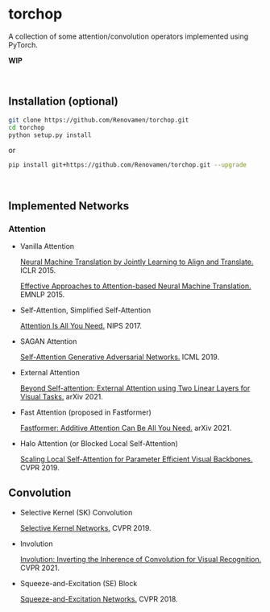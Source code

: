 # torchop

A collection of some attention/convolution operators implemented using PyTorch.

**WIP**


&nbsp;

## Installation (optional)

```bash
git clone https://github.com/Renovamen/torchop.git
cd torchop
python setup.py install
```

or

```bash
pip install git+https://github.com/Renovamen/torchop.git --upgrade
```


&nbsp;

## Implemented Networks

### Attention

- Vanilla Attention

  [Neural Machine Translation by Jointly Learning to Align and Translate.](https://arxiv.org/abs/1409.0473) ICLR 2015.

  [Effective Approaches to Attention-based Neural Machine Translation.](https://arxiv.org/abs/1508.04025) EMNLP 2015.

- Self-Attention, Simplified Self-Attention

  [Attention Is All You Need.](https://arxiv.org/abs/1706.03762) NIPS 2017.

- SAGAN Attention

  [Self-Attention Generative Adversarial Networks.](https://arxiv.org/abs/1805.08318) ICML 2019.

- External Attention

  [Beyond Self-attention: External Attention using Two Linear Layers for Visual Tasks.](https://arxiv.org/abs/2105.02358) arXiv 2021.

- Fast Attention (proposed in Fastformer)

  [Fastformer: Additive Attention Can Be All You Need.](https://arxiv.org/abs/2108.09084) arXiv 2021.

- Halo Attention (or Blocked Local Self-Attention)

  [Scaling Local Self-Attention for Parameter Efficient Visual Backbones.](https://arxiv.org/abs/2103.12731) CVPR 2019.


## Convolution

- Selective Kernel (SK) Convolution

  [Selective Kernel Networks.](https://arxiv.org/abs/1903.06586) CVPR 2019.

- Involution

  [Involution: Inverting the Inherence of Convolution for Visual Recognition.](https://arxiv.org/abs/2103.06255) CVPR 2021.

- Squeeze-and-Excitation (SE) Block

  [Squeeze-and-Excitation Networks.](https://arxiv.org/abs/1709.01507) CVPR 2018.

